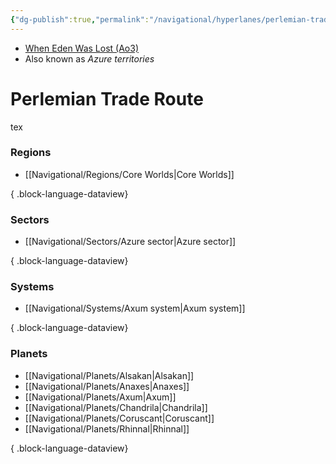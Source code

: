 ```yaml
---
{"dg-publish":true,"permalink":"/navigational/hyperlanes/perlemian-trade-route/","tags":["map","hyperlane","azure"],"noteIcon":"saber1"}
---
```


- [When Eden Was Lost (Ao3)](https://archiveofourown.org/works/19334440)
- Also known as *Azure territories*
# Perlemian Trade Route
tex

### Regions
- [[Navigational/Regions/Core Worlds\|Core Worlds]]

{ .block-language-dataview}
### Sectors
- [[Navigational/Sectors/Azure sector\|Azure sector]]

{ .block-language-dataview}
### Systems
- [[Navigational/Systems/Axum system\|Axum system]]

{ .block-language-dataview}
### Planets
- [[Navigational/Planets/Alsakan\|Alsakan]]
- [[Navigational/Planets/Anaxes\|Anaxes]]
- [[Navigational/Planets/Axum\|Axum]]
- [[Navigational/Planets/Chandrila\|Chandrila]]
- [[Navigational/Planets/Coruscant\|Coruscant]]
- [[Navigational/Planets/Rhinnal\|Rhinnal]]

{ .block-language-dataview}
